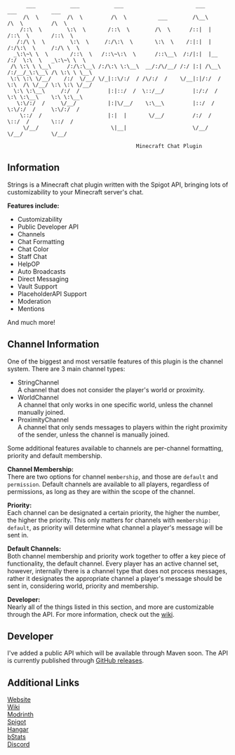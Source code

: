 ```

      ___           ___           ___                       ___           ___           ___     
     /\  \         /\  \         /\  \          ___        /\__\         /\  \         /\  \    
    /::\  \        \:\  \       /::\  \        /\  \      /::|  |       /::\  \       /::\  \   
   /:/\ \  \        \:\  \     /:/\:\  \       \:\  \    /:|:|  |      /:/\:\  \     /:/\ \  \  
  _\:\~\ \  \       /::\  \   /::\~\:\  \      /::\__\  /:/|:|  |__   /:/  \:\  \   _\:\~\ \  \ 
 /\ \:\ \ \__\     /:/\:\__\ /:/\:\ \:\__\  __/:/\/__/ /:/ |:| /\__\ /:/__/_\:\__\ /\ \:\ \ \__\
 \:\ \:\ \/__/    /:/  \/__/ \/_|::\/:/  / /\/:/  /    \/__|:|/:/  / \:\  /\ \/__/ \:\ \:\ \/__/
  \:\ \:\__\     /:/  /         |:|::/  /  \::/__/         |:/:/  /   \:\ \:\__\    \:\ \:\__\  
   \:\/:/  /     \/__/          |:|\/__/    \:\__\         |::/  /     \:\/:/  /     \:\/:/  /  
    \::/  /                     |:|  |       \/__/         /:/  /       \::/  /       \::/  /   
     \/__/                       \|__|                     \/__/         \/__/         \/__/    

                                         Minecraft Chat Plugin
```
## Information
Strings is a Minecraft chat plugin written with the Spigot API, bringing lots of customizability to your Minecraft server's chat.

**Features include:**

- Customizability
- Public Developer API
- Channels
- Chat Formatting
- Chat Color
- Staff Chat
- HelpOP
- Auto Broadcasts
- Direct Messaging
- Vault Support
- PlaceholderAPI Support
- Moderation 
- Mentions

And much more!

## Channel Information
One of the biggest and most versatile features of this plugin is the channel system.
There are 3 main channel types:

- StringChannel\
  A channel that does not consider the player's world or proximity.
- WorldChannel\
  A channel that only works in one specific world, unless the channel manually joined.
- ProximityChannel\
  A channel that only sends messages to players within the right proximity of the sender, unless the channel is manually joined.

Some additional features available to channels are per-channel formatting, priority and default membership.

**Channel Membership:**\
There are two options for channel `membership`, and those are `default` and `permission`.  Default channels are available to all players, regardless of permissions, as long as they are within the scope of the channel.

**Priority:**\
Each channel can be designated a certain priority, the higher the number, the higher the priority.  This only matters for channels with `membership: default`, as priority will determine what channel a player's message will be sent in.

**Default Channels:**\
Both channel membership and priority work together to offer a key piece of functionality, the default channel.  Every player has an active channel set, however, internally there is a channel type that does not process messages, rather it designates the appropriate channel a player's message should be sent in, considering world, priority and membership.


**Developer:**\
Nearly all of the things listed in this section, and more are customizable through the API.  For more information, check out the [wiki](https://github.com/Wiicart/Strings/wiki).
## Developer
I've added a public API which will be available through Maven soon.  The API is currently published through [GitHub releases](https://github.com/Wiicart/Strings/releases).

## Additional Links
[Website](https://www.wiicart.net/strings.html)\
[Wiki](https://github.com/Wiicart/Strings/wiki)\
[Modrinth](https://modrinth.com/plugin/strings)\
[Spigot](https://www.spigotmc.org/resources/strings-chat-plugin.118186/)\
[Hangar](https://hangar.papermc.io/wiicart/Strings)\
[bStats](https://bstats.org/plugin/bukkit/Strings/22597)\
[Discord](https://discord.gg/meYfEJcf9P)
 